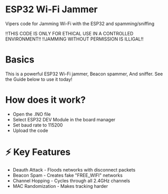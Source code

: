 # ESP32 Wi-Fi Jammer
Vipers code for Jamming Wi-Fi with the ESP32 and spamming/sniffing

!!THIS CODE IS ONLY FOR ETHICAL USE IN A CONTROLLED ENVIRONMENT!! !!JAMMING WITHOUT PERMISSION IS ILLIGAL!!
# Basics
This is a powerful ESP32 Wi-Fi jammer, Beacon spammer, And sniffer. See the Guide below to use it today!

# How does it work?

- Open the .INO file
- Select ESP32 DEV Module in the board manager
- Set baud rate to 115200
- Upload the code

# ⚡ Key Features
- Deauth Attack - Floods networks with disconnect packets
- Beacon Spam - Creates fake "FREE_WIFI" networks
- Channel Hopping - Cycles through all 2.4GHz channels
- MAC Randomization - Makes tracking harder
